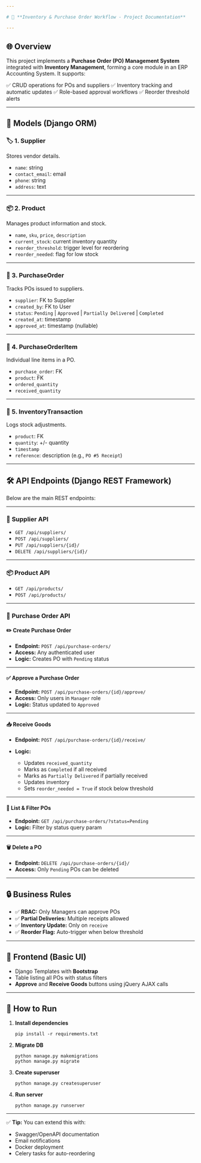 ```yaml
---

# 📘 **Inventory & Purchase Order Workflow - Project Documentation**

---
```


## 🌐 **Overview**

This project implements a **Purchase Order (PO) Management System** integrated with **Inventory Management**, forming a core module in an ERP Accounting System.
It supports:

✅ CRUD operations for POs and suppliers
✅ Inventory tracking and automatic updates
✅ Role-based approval workflows
✅ Reorder threshold alerts

---

## 📂 **Models (Django ORM)**

### 🏷️ 1. **Supplier**

Stores vendor details.

* `name`: string
* `contact_email`: email
* `phone`: string
* `address`: text

---

### 📦 2. **Product**

Manages product information and stock.

* `name`, `sku`, `price`, `description`
* `current_stock`: current inventory quantity
* `reorder_threshold`: trigger level for reordering
* `reorder_needed`: flag for low stock

---

### 🧾 3. **PurchaseOrder**

Tracks POs issued to suppliers.

* `supplier`: FK to Supplier
* `created_by`: FK to User
* `status`: `Pending` | `Approved` | `Partially Delivered` | `Completed`
* `created_at`: timestamp
* `approved_at`: timestamp (nullable)

---

### 📄 4. **PurchaseOrderItem**

Individual line items in a PO.

* `purchase_order`: FK
* `product`: FK
* `ordered_quantity`
* `received_quantity`

---

### 📝 5. **InventoryTransaction**

Logs stock adjustments.

* `product`: FK
* `quantity`: +/- quantity
* `timestamp`
* `reference`: description (e.g., `PO #5 Receipt`)

---

## 🛠️ **API Endpoints (Django REST Framework)**

Below are the main REST endpoints:

---

### 🔗 **Supplier API**

* `GET /api/suppliers/`
* `POST /api/suppliers/`
* `PUT /api/suppliers/{id}/`
* `DELETE /api/suppliers/{id}/`

---

### 📦 **Product API**

* `GET /api/products/`
* `POST /api/products/`

---

### 🧾 **Purchase Order API**

#### ✏️ Create Purchase Order

* **Endpoint:** `POST /api/purchase-orders/`
* **Access:** Any authenticated user
* **Logic:** Creates PO with `Pending` status

---

#### ✅ Approve a Purchase Order

* **Endpoint:** `POST /api/purchase-orders/{id}/approve/`
* **Access:** Only users in `Manager` role
* **Logic:** Status updated to `Approved`

---

#### 📥 Receive Goods

* **Endpoint:** `POST /api/purchase-orders/{id}/receive/`
* **Logic:**

  * Updates `received_quantity`
  * Marks as `Completed` if all received
  * Marks as `Partially Delivered` if partially received
  * Updates inventory
  * Sets `reorder_needed = True` if stock below threshold

---

#### 📄 List & Filter POs

* **Endpoint:** `GET /api/purchase-orders/?status=Pending`
* **Logic:** Filter by status query param

---

#### 🗑️ Delete a PO

* **Endpoint:** `DELETE /api/purchase-orders/{id}/`
* **Access:** Only `Pending` POs can be deleted

---

## 🔒 **Business Rules**

* ✅ **RBAC:** Only Managers can approve POs
* ✅ **Partial Deliveries:** Multiple receipts allowed
* ✅ **Inventory Update:** Only on `receive`
* ✅ **Reorder Flag:** Auto-trigger when below threshold

---

## 🎨 **Frontend (Basic UI)**

* Django Templates with **Bootstrap**
* Table listing all POs with status filters
* **Approve** and **Receive Goods** buttons using jQuery AJAX calls

---

## 🚀 **How to Run**

1. **Install dependencies**

   ```
   pip install -r requirements.txt
   ```
2. **Migrate DB**

   ```
   python manage.py makemigrations
   python manage.py migrate
   ```
3. **Create superuser**

   ```
   python manage.py createsuperuser
   ```
4. **Run server**

   ```
   python manage.py runserver
   ```

---

✅ **Tip:** You can extend this with:

* Swagger/OpenAPI documentation
* Email notifications
* Docker deployment
* Celery tasks for auto-reordering
